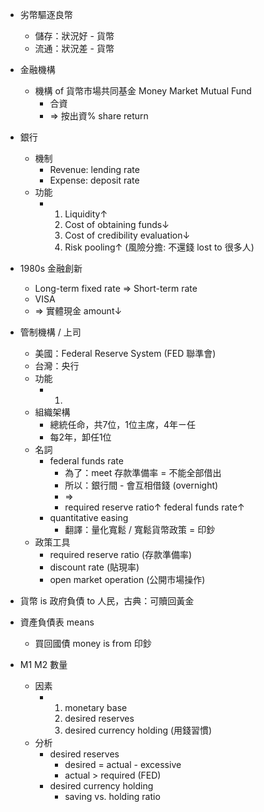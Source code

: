 
- 劣幣驅逐良幣
	- 儲存：狀況好 - 貨幣
	- 流通：狀況差 - 貨幣


- 金融機構
	- 機構 of 貨幣市場共同基金 Money Market Mutual Fund
		- 合資
		- => 按出資% share return

- 銀行
	- 機制
		- Revenue: lending rate
		- Expense: deposit rate
	- 功能
		- 1. Liquidity↑
		  2. Cost of obtaining funds↓
		  3. Cost of credibility evaluation↓
		  4. Risk pooling↑                                 (風險分擔: 不還錢 lost to 很多人)

- 1980s 金融創新
	- Long-term fixed rate => Short-term rate
	- VISA
	- => 實體現金 amount↓

- 管制機構 / 上司
	- 美國：Federal Reserve System (FED 聯準會)
	- 台灣：央行
	- 功能
		- 1.
	- 組織架構
		- 總統任命，共7位，1位主席，4年ㄧ任
		- 每2年，卸任1位
	- 名詞
		- federal funds rate
			- 為了：meet 存款準備率 = 不能全部借出
			- 所以：銀行間 - 會互相借錢 (overnight)
			- =>
			- required reserve ratio↑
			  federal funds rate↑
		- quantitative easing
			- 翻譯：量化寬鬆 / 寬鬆貨幣政策 = 印鈔
	- 政策工具
		- required reserve ratio  (存款準備率)
		- discount rate  (貼現率)
		- open market operation  (公開市場操作)

- 貨幣 is 政府負債 to 人民，古典：可贖回黃金

- 資產負債表 means
	- 買回國債 money is from 印鈔

- M1 M2 數量
	- 因素
		- 1. monetary base
		  2. desired reserves
		  3. desired currency holding (用錢習慣)
	- 分析
		- desired reserves
			- desired = actual - excessive
			- actual > required (FED)
		- desired currency holding
			- saving vs. holding ratio